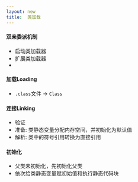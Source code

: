 ```yaml
---
layout: new
title:  类加载
---
```


#### 双亲委派机制

* 启动类加载器
* 扩展类加载器
* 

#### 加载Loading

* `.class`文件 -&gt; `Class`

#### 连接Linking

* 验证
* 准备: 类静态变量分配内存空间，并初始化为默认值
* 解析: 类中的符号引用转换为直接引用

#### 初始化

* 父类未初始化，先初始化父类
* 依次给类静态变量赋初始值和执行静态代码块
